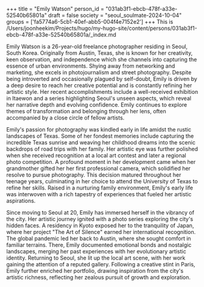 +++
title = "Emily Watson"
person_id = "031ab3f1-ebcb-478f-a33e-52540b65801a"
draft = false
society = "seoul_soulmate-2024-10-04"
groups = ['fa5774a6-5cb1-40ef-abb5-004f4e7152e2']
+++
This is /Users/joonheekim/Projects/hugo/my-hugo-site/content/persons/031ab3f1-ebcb-478f-a33e-52540b65801a/_index.md

Emily Watson is a 26-year-old freelance photographer residing in Seoul, South Korea. Originally from Austin, Texas, she is known for her creativity, keen observation, and independence which she channels into capturing the essence of urban environments. Shying away from networking and marketing, she excels in photojournalism and street photography. Despite being introverted and occasionally plagued by self-doubt, Emily is driven by a deep desire to reach her creative potential and is constantly refining her artistic style. Her recent accomplishments include a well-received exhibition in Itaewon and a series highlighting Seoul's unseen aspects, which reveal her narrative depth and evolving confidence. Emily continues to explore themes of transformation and belonging through her lens, often accompanied by a close circle of fellow artists.

Emily's passion for photography was kindled early in life amidst the rustic landscapes of Texas. Some of her fondest memories include capturing the incredible Texas sunrise and weaving her childhood dreams into the scenic backdrops of road trips with her family. Her artistic eye was further polished when she received recognition at a local art contest and later a regional photo competition. A profound moment in her development came when her grandmother gifted her her first professional camera, which solidified her resolve to pursue photography. This decision matured throughout her teenage years, culminating in her choice to attend the University of Texas to refine her skills. Raised in a nurturing family environment, Emily's early life was interwoven with a rich tapestry of experiences that fueled her artistic aspirations.

Since moving to Seoul at 20, Emily has immersed herself in the vibrancy of the city. Her artistic journey ignited with a photo series exploring the city's hidden faces. A residency in Kyoto exposed her to the tranquility of Japan, where her project "The Art of Silence" earned her international recognition. The global pandemic led her back to Austin, where she sought comfort in familiar terrains. There, Emily documented emotional bonds and nostalgic landscapes, merging her past experiences with her evolutionary artistic identity. Returning to Seoul, she lit up the local art scene, with her work gaining the attention of a reputed gallery. Following a creative stint in Paris, Emily further enriched her portfolio, drawing inspiration from the city's artistic richness, reflecting her zealous pursuit of growth and exploration.

